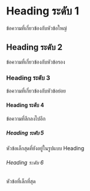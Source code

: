 # Heading ระดับ 1
ข้อความที่เกี่ยวข้องกับหัวข้อใหญ่

## Heading ระดับ 2
ข้อความที่เกี่ยวข้องกับหัวข้อรอง

### Heading ระดับ 3
ข้อความที่เกี่ยวข้องกับหัวข้อย่อย

#### Heading ระดับ 4
ข้อความที่ลึกลงไปอีก

##### Heading ระดับ 5
หัวข้อเล็กสุดที่ยังอยู่ในรูปแบบ Heading

###### Heading ระดับ 6
หัวข้อที่เล็กที่สุด

